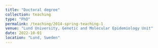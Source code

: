 ```yaml
---
title: "Doctoral degree"
collection: teaching
type: "PhD"
permalink: /teaching/2014-spring-teaching-1
venue: "Lund University, Genetic and Molecular Epidemiology Unit"
date: 2022-10-01
location: "Lund, Sweden"
---
```

